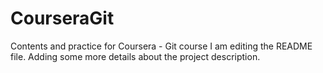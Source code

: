 # CourseraGit
Contents and practice for Coursera - Git course
I am editing the README file. Adding some more details about the project description.
